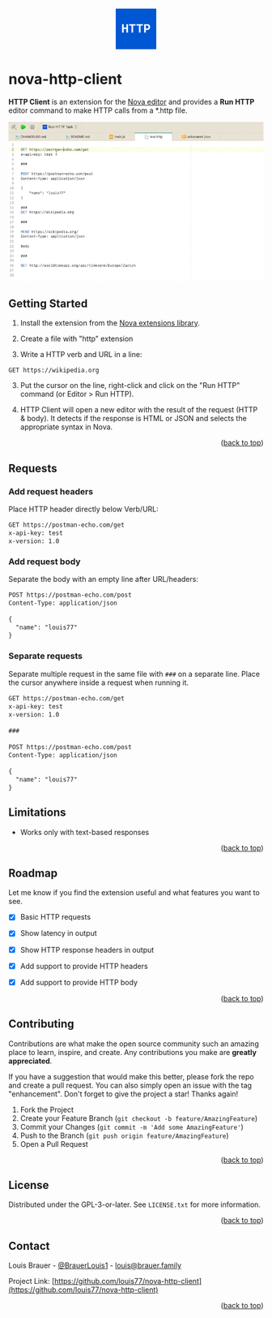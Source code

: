 <a name="readme-top"></a>

<br />
<div align="center">
  <a href="https://github.com/louis77/nova-http-client">
	<img src="https://raw.githubusercontent.com/louis77/nova-http-client/main/extension.png" alt="Logo" width="80" height="80">
  </a>
</div>

# nova-http-client

**HTTP Client** is an extension for the [Nova editor](https://nova.app) and provides a **Run HTTP** editor command to make HTTP calls from a *.http file.

![](https://raw.githubusercontent.com/louis77/nova-http-client/main/screenshot1.gif)

## Getting Started

1. Install the extension from the [Nova extensions library](https://extensions.panic.com/extensions/louis77/louis77.http-client/).

1. Create a file with "http" extension

2. Write a HTTP verb and URL in a line:

```
GET https://wikipedia.org
```

3. Put the cursor on the line, right-click and click on the "Run HTTP" command (or Editor > Run HTTP).

4. HTTP Client will open a new editor with the result of the request (HTTP & body). It detects if the response is HTML or JSON and selects the appropriate syntax in Nova.

<p align="right">(<a href="#readme-top">back to top</a>)</p>

## Requests

### Add request headers

Place HTTP header directly below Verb/URL:

```
GET https://postman-echo.com/get
x-api-key: test
x-version: 1.0
```

### Add request body

Separate the body with an empty line after URL/headers:

```
POST https://postman-echo.com/post
Content-Type: application/json

{
  "name": "louis77"
}
```

### Separate requests

Separate multiple request in the same file with `###` on a separate line.
Place the cursor anywhere inside a request when running it.

```
GET https://postman-echo.com/get
x-api-key: test
x-version: 1.0

###

POST https://postman-echo.com/post
Content-Type: application/json

{
  "name": "louis77"
}
```

## Limitations

- Works only with text-based responses

<p align="right">(<a href="#readme-top">back to top</a>)</p>


## Roadmap

Let me know if you find the extension useful and what features you want to see.

- [X] Basic HTTP requests 
- [X] Show latency in output
- [X] Show HTTP response headers in output
- [X] Add support to provide HTTP headers
- [X] Add support to provide HTTP body


<p align="right">(<a href="#readme-top">back to top</a>)</p>


## Contributing

Contributions are what make the open source community such an amazing place to learn, inspire, and create. Any contributions you make are **greatly appreciated**.

If you have a suggestion that would make this better, please fork the repo and create a pull request. You can also simply open an issue with the tag "enhancement".
Don't forget to give the project a star! Thanks again!

1. Fork the Project
2. Create your Feature Branch (`git checkout -b feature/AmazingFeature`)
3. Commit your Changes (`git commit -m 'Add some AmazingFeature'`)
4. Push to the Branch (`git push origin feature/AmazingFeature`)
5. Open a Pull Request

<p align="right">(<a href="#readme-top">back to top</a>)</p>


## License

Distributed under the GPL-3-or-later. See `LICENSE.txt` for more information.

<p align="right">(<a href="#readme-top">back to top</a>)</p>


<!-- CONTACT -->
## Contact

Louis Brauer - [@BrauerLouis1](https://twitter.com/BrauerLouis1) - louis@brauer.family

Project Link: [https://github.com/louis77/nova-http-client](https://github.com/louis77/nova-http-client)

<p align="right">(<a href="#readme-top">back to top</a>)</p>
